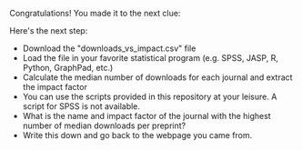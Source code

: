 
Congratulations! You made it to the next clue:

Here's the next step:

-   Download the "downloads_vs_impact.csv" file
-   Load the file in your favorite statistical program (e.g. SPSS, JASP, R, Python, GraphPad, etc.)
-   Calculate the median number of downloads for each journal and extract the impact factor
-   You can use the scripts provided in this repository at your leisure. A script for SPSS is not available.
-   What is the name and impact factor of the journal with the highest number of median downloads per preprint?
-   Write this down and go back to the webpage you came from.
